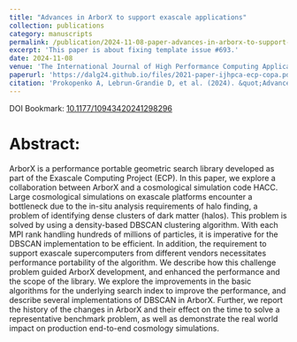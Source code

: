 ```yaml
---
title: "Advances in ArborX to support exascale applications"
collection: publications
category: manuscripts
permalink: /publication/2024-11-08-paper-advances-in-arborx-to-support-exascale-applications
excerpt: 'This paper is about fixing template issue #693.'
date: 2024-11-08
venue: 'The International Journal of High Performance Computing Applications (IJHPCA)'
paperurl: 'https://dalg24.github.io/files/2021-paper-ijhpca-ecp-copa.pdf'
citation: 'Prokopenko A, Lebrun-Grandie D, et al. (2024). &quot;Advances in ArborX to support exascale applications.&quot; <i>The International Journal of High Performance Computing Applications</i>. 39(1).'
---
```


DOI Bookmark: [10.1177/10943420241298296](https://doi.org/10.1177/10943420241298296)

# Abstract:
ArborX is a performance portable geometric search library developed as part of
the Exascale Computing Project (ECP). In this paper, we explore a collaboration
between ArborX and a cosmological simulation code HACC. Large cosmological
simulations on exascale platforms encounter a bottleneck due to the in-situ
analysis requirements of halo finding, a problem of identifying dense clusters
of dark matter (halos). This problem is solved by using a density-based DBSCAN
clustering algorithm. With each MPI rank handling hundreds of millions of
particles, it is imperative for the DBSCAN implementation to be efficient. In
addition, the requirement to support exascale supercomputers from different
vendors necessitates performance portability of the algorithm. We describe how
this challenge problem guided ArborX development, and enhanced the performance
and the scope of the library. We explore the improvements in the basic
algorithms for the underlying search index to improve the performance, and
describe several implementations of DBSCAN in ArborX. Further, we report the
history of the changes in ArborX and their effect on the time to solve a
representative benchmark problem, as well as demonstrate the real world impact
on production end-to-end cosmology simulations.

